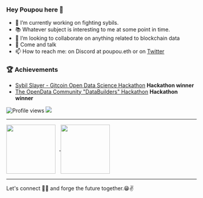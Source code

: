 
### Hey Poupou here 👋

- 🔭 I’m currently working on fighting sybils.
- :books: Whatever subject is interesting to me at some point in time.
- 👯 I’m looking to collaborate on anything related to blockchain data
- 💬 Come and talk
- 📫 How to reach me: on Discord at poupou.eth or on [Twitter](https://twitter.com/PoupouWeb3)

### 🏆 Achievements
- [Sybil Slayer - Gitcoin Open Data Science Hackathon](https://bounties.gitcoin.co/issue/29389) **Hackathon winner**
- [The OpenData Community "DataBuilders" Hackathon](https://bounties.gitcoin.co/issue/29676) **Hackathon winner**


![Profile views](https://komarev.com/ghpvc/?username=poupou-web3&style=flat)  <img src="https://img.shields.io/github/followers/poupou-web3?label=Follow" style=" float:left, margin-right:10px" />

---

<div>
<a href="https://github-readme-stats.vercel.app/api?username=poupou-web3&hide=contribs&show_icons=true&theme=dark">
  <img  align="center" height="130" style="margin-right: 10px" src="https://github-readme-stats.vercel.app/api?username=poupou-web3&hide=contribs&show_icons=true&theme=dark" />
</a>
<a href="https://github-readme-stats.vercel.app/api/top-langs/?username=poupou-web3&layout=compact&theme=dark">
  <img align="center" height="130" src="https://github-readme-stats.vercel.app/api/top-langs/?username=poupou-web3&layout=compact&theme=dark" />
</a>
</div>

---


Let's connect 👨‍💻 and forge the future together.😁✌
